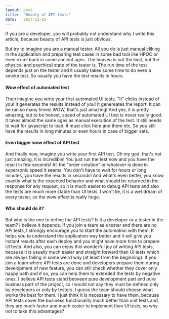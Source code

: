 ```yaml
---
layout: post
title:  "Beauty of API tests"
date:   2017-12-25
---
```


<p class="intro"><span class="dropcap">I</span>f you are a developer, you will probably not understand why I write this article, because beauty of API tests is just obvious.</p>


But try to imagine you are a manual tester. All you do is just manual cliking in the application and preparing test cases in some bad tool like HPQC or even excel back in some ancient ages. The heaven is not the limit, but the physical and psychical state of the tester is. The run time of the test depends just on the tester and it usually takes some time to do even a smoke test. So usually you have the test results in hours. 

#### Wow effect of automated test

Then imagine you write your first automated UI tests. "It" clicks instead of you! It generates the results instead of you! It genereates the report! It can be ran so many times! WOW, that's just amazing! And yes, it is pretty amazing, but to be honest, speed of automated UI test is never really good. It takes almost the same ages as manual execution of the test. It still needs to wait for javascript to load, it must click here and there etc. So you still have the results in long minutes or even hours in case of bigger sets.

#### Even bigger wow effect of API test

And finally now, imagine you write your first API test. Oh my god, that's not just amazing, it is incredible! You just run the test now and you have the result in few seconds! All the "order creation" or whatever is done in supersonic speed it seems. You don't have to wait for hours or long minutes, you have the results in seconds! And what's even better, you know exactly what is the expected behavior and what should be returned in the response for any request, so it is much easier to debug API tests and also the tests are much more stable than UI  tests. I won't lie, it is a wet dream of every tester, so the wow effect is really huge. 

#### Who should do it?

But who is the one to define the API tests? Is it a developer or a tester in the team?
I believe it depends. If you join a team as a tester and there are no API tests, I strongly encourage you to start the automation with them. It helps you to understand the application way better and it will give you instant results after each deploy and you might have more time to prepare UI tests. And also, you can enjoy this wonderful joy of writing API tests, because it is usually much easier and straight forward than UI tests which are always failing in some weird way (at least from the beginning).
If you join a team where API tests are done and developers prepare them during development of new feature, you can still check whether they cover only happy path and if so, you can help them to extended the tests by negative ones.
I believe API tests stand between pure development part and pure business part of the project, so I would not say they must be defined only by developers or only by testers. I guess the team should choose what works the best for them. I just think it is necessary to have them, because API tests cover the business functionality much better than unit tests and they are much faster and much easier to implement than UI tests, so why not to take this advantages?


